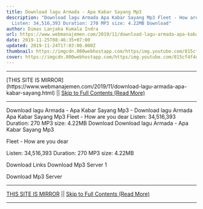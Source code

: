 ```yaml
---
title: Download lagu Armada - Apa Kabar Sayang Mp3
description: "Download lagu Armada Apa Kabar Sayang Mp3 Fleet - How are you dear
  Listen: 34,516,393 Duration: 270 MP3 size: 4.22MB Download"
author: Dimas Lanjaka Kumala Indra
url: https://www.webmanajemen.com/2019/11/download-lagu-armada-apa-kabar-sayang.html
date: 2019-11-25T08:46:35+07:00
updated: 2019-11-24T17:03:00.000Z
thumbnail: https://imgcdn.000webhostapp.com/https/img.youtube.com/815cf4f4d65aec9f50bb8b517ed649e2.jpeg
cover: https://imgcdn.000webhostapp.com/https/img.youtube.com/815cf4f4d65aec9f50bb8b517ed649e2.jpeg
---
```


<hr/> [THIS SITE IS MIRROR](https://www.webmanajemen.com/2019/11/download-lagu-armada-apa-kabar-sayang.html) || <a href="https://www.webmanajemen.com/2019/11/download-lagu-armada-apa-kabar-sayang.html" rel="follow" class="button" id="read-more">Skip to Full Contents (Read More)</a> <hr/> Download lagu Armada - Apa Kabar Sayang Mp3 - Download lagu Armada Apa Kabar Sayang Mp3 Fleet - How are you dear Listen: 34,516,393 Duration: 270 MP3 size: 4.22MB Download Download lagu Armada - Apa Kabar Sayang Mp3

  Fleet - How are you dear 

  Listen: 34,516,393 
  Duration: 270 
  MP3 size: 4.22MB 

  Download Links 
  Download Mp3 Server 1 

  Download Mp3 Server  <hr/> [THIS SITE IS MIRROR](https://www.webmanajemen.com/2019/11/download-lagu-armada-apa-kabar-sayang.html) || <a href="https://www.webmanajemen.com/2019/11/download-lagu-armada-apa-kabar-sayang.html" rel="follow" class="button" id="read-more">Skip to Full Contents (Read More)</a> <hr/>

<script>
    if (location.host.includes('dimaslanjaka12')) {
      location.replace('https://www.webmanajemen.com/2019/11/download-lagu-armada-apa-kabar-sayang.html');
    }
  </script>
